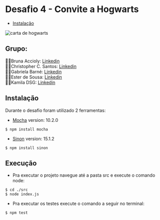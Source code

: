 # Desafio 4 - Convite a Hogwarts
* [Instalação](#instalação)
<p><img src="/src/img/carta.png" alt="carta de hogwarts" /></p>

## Grupo:
🧙‍♀️Bruna Accioly: [Linkedin](https://www.linkedin.com/in/bruna-cristina-silva-/)<br>
🧙‍♂️Christopher C. Santos: [Linkedin](https://www.linkedin.com/in/chriscsantosqa/)<br>
🧙‍♀️Gabriela Barné: [Linkedin](https://www.linkedin.com/in/gabrielabarne/)<br>
🧙‍♀️Ester de Sousa: [Linkedin](https://www.linkedin.com/in/ester-de-sousa-666265248/)<br>
🧙‍♀️Kamila DSG: [Linkedin](https://www.linkedin.com/in/kamiladsg/)<br>

## Instalação
Durante o desafio foram utilizado 2 ferramentas:

* [Mocha](https://mochajs.org/) version: 10.2.0
```
$ npm install mocha
```

* [Sinon](https://sinonjs.org/) version: 15.1.2
```
$ npm install sinon
```

## Execução
* Pra executar o projeto navegue até a pasta src e execute o comando node:
```
$ cd ./src
$ node index.js
```
* Pra executar os testes execute o comando a seguir no terminal:
```
$ npm test
```